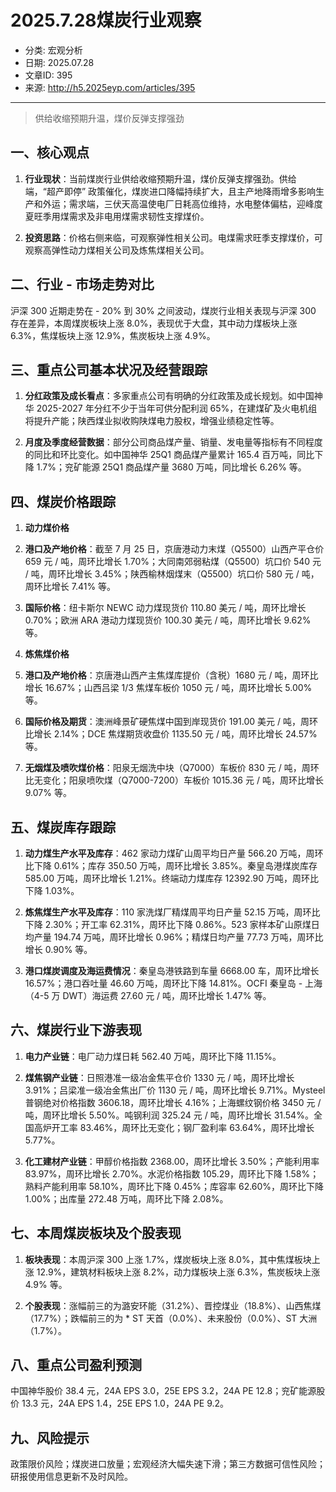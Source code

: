# 2025.7.28煤炭行业观察

- 分类: 宏观分析
- 日期: 2025.07.28
- 文章ID: 395
- 来源: http://h5.2025eyp.com/articles/395

---

> 供给收缩预期升温，煤价反弹支撑强劲

## **一、核心观点**

1. **行业现状**：当前煤炭行业供给收缩预期升温，煤价反弹支撑强劲。供给端，“超产即停” 政策催化，煤炭进口降幅持续扩大，且主产地降雨增多影响生产和外运；需求端，三伏天高温使电厂日耗高位维持，水电整体偏枯，迎峰度夏旺季用煤需求及非电用煤需求韧性支撑煤价。

2. **投资思路**：价格右侧来临，可观察弹性相关公司。电煤需求旺季支撑煤价，可观察高弹性动力煤相关公司及炼焦煤相关公司。

## **二、行业 - 市场走势对比**

沪深 300 近期走势在 - 20% 到 30% 之间波动，煤炭行业相关表现与沪深 300 存在差异，本周煤炭板块上涨 8.0%，表现优于大盘，其中动力煤板块上涨 6.3%，焦煤板块上涨 12.9%，焦炭板块上涨 4.9%。

## **三、重点公司基本状况及经营跟踪**

1. **分红政策及成长看点**：多家重点公司有明确的分红政策及成长规划。如中国神华 2025-2027 年分红不少于当年可供分配利润 65%，在建煤矿及火电机组将提升产能；陕西煤业拟收购陕煤电力股权，增强业绩稳定性等。

2. **月度及季度经营数据**：部分公司商品煤产量、销量、发电量等指标有不同程度的同比和环比变化。如中国神华 25Q1 商品煤产量累计 165.4 百万吨，同比下降 1.7%；兖矿能源 25Q1 商品煤产量 3680 万吨，同比增长 6.26% 等。

## **四、煤炭价格跟踪**

1. **动力煤价格**

1. **港口及产地价格**：截至 7 月 25 日，京唐港动力末煤（Q5500）山西产平仓价 659 元 / 吨，周环比增长 1.70%；大同南郊弱粘煤（Q5500）坑口价 540 元 / 吨，周环比增长 3.45%；陕西榆林烟煤末（Q5500）坑口价 580 元 / 吨，周环比增长 7.41% 等。

2. **国际价格**：纽卡斯尔 NEWC 动力煤现货价 110.80 美元 / 吨，周环比增长 0.70%；欧洲 ARA 港动力煤现货价 100.30 美元 / 吨，周环比增长 9.62% 等。

2. **炼焦煤价格**

1. **港口及产地价格**：京唐港山西产主焦煤库提价（含税）1680 元 / 吨，周环比增长 16.67%；山西吕梁 1/3 焦煤车板价 1050 元 / 吨，周环比增长 5.00% 等。

2. **国际价格及期货**：澳洲峰景矿硬焦煤中国到岸现货价 191.00 美元 / 吨，周环比增长 2.14%；DCE 焦煤期货收盘价 1135.50 元 / 吨，周环比增长 24.57% 等。

3. **无烟煤及喷吹煤价格**：阳泉无烟洗中块（Q7000）车板价 830 元 / 吨，周环比无变化；阳泉喷吹煤（Q7000-7200）车板价 1015.36 元 / 吨，周环比增长 9.07% 等。

## **五、煤炭库存跟踪**

1. **动力煤生产水平及库存**：462 家动力煤矿山周平均日产量 566.20 万吨，周环比下降 0.61%；库存 350.50 万吨，周环比增长 3.85%。秦皇岛港煤炭库存 585.00 万吨，周环比增长 1.21%。终端动力煤库存 12392.90 万吨，周环比下降 1.03%。

2. **炼焦煤生产水平及库存**：110 家洗煤厂精煤周平均日产量 52.15 万吨，周环比下降 2.30%；开工率 62.31%，周环比下降 0.86%。523 家样本矿山原煤日均产量 194.74 万吨，周环比增长 0.96%；精煤日均产量 77.73 万吨，周环比增长 0.90% 等。

3. **港口煤炭调度及海运费情况**：秦皇岛港铁路到车量 6668.00 车，周环比增长 16.57%；港口吞吐量 46.60 万吨，周环比下降 14.81%。OCFI 秦皇岛 - 上海（4-5 万 DWT）海运费 27.60 元 / 吨，周环比增长 1.47% 等。

## **六、煤炭行业下游表现**

1. **电力产业链**：电厂动力煤日耗 562.40 万吨，周环比下降 11.15%。

2. **煤焦钢产业链**：日照港准一级冶金焦平仓价 1330 元 / 吨，周环比增长 3.91%；吕梁准一级冶金焦出厂价 1130 元 / 吨，周环比增长 9.71%。Mysteel 普钢绝对价格指数 3606.18，周环比增长 4.16%；上海螺纹钢价格 3450 元 / 吨，周环比增长 5.50%。吨钢利润 325.24 元 / 吨，周环比增长 31.54%。全国高炉开工率 83.46%，周环比无变化；钢厂盈利率 63.64%，周环比增长 5.77%。

3. **化工建材产业链**：甲醇价格指数 2368.00，周环比增长 3.50%；产能利用率 83.97%，周环比增长 2.70%。水泥价格指数 105.29，周环比下降 1.58%；熟料产能利用率 58.10%，周环比下降 0.45%；库容率 62.60%，周环比下降 1.00%；出库量 272.48 万吨，周环比下降 2.08%。

## **七、本周煤炭板块及个股表现**

1. **板块表现**：本周沪深 300 上涨 1.7%，煤炭板块上涨 8.0%，其中焦煤板块上涨 12.9%，建筑材料板块上涨 8.2%，动力煤板块上涨 6.3%，焦炭板块上涨 4.9% 等。

2. **个股表现**：涨幅前三的为潞安环能（31.2%）、晋控煤业（18.8%）、山西焦煤（17.7%）；跌幅前三的为 * ST 天首（0.0%）、未来股份（0.0%）、ST 大洲（1.7%）。

## **八、重点公司盈利预测**

中国神华股价 38.4 元，24A EPS 3.0，25E EPS 3.2，24A PE 12.8；兖矿能源股价 13.3 元，24A EPS 1.4，25E EPS 1.0，24A PE 9.2。

## **九、风险提示**

政策限价风险；煤炭进口放量；宏观经济大幅失速下滑；第三方数据可信性风险；研报使用信息更新不及时风险。
